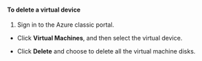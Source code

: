 #### To delete a virtual device

1. Sign in to the Azure classic portal.

- Click **Virtual Machines**, and then select the virtual device.

- Click **Delete** and choose to delete all the virtual machine disks.

<!--HONumber=Sep16_HO4-->


